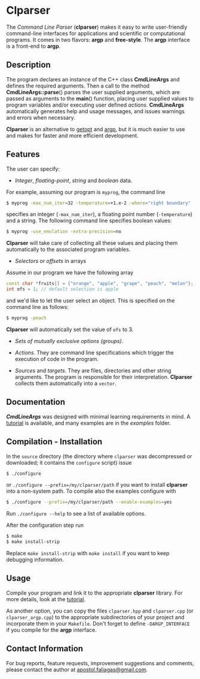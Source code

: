 # Clparser #

The _Command Line Parser_ (**clparser**) makes it easy to write user-friendly command-line interfaces for applications and scientific or computational programs. It comes in two flavors: **argp** and **free-style**. The **argp** interface is a front-end to **argp**.

## Description ##
The program declares an instance of the C++ class **CmdLineArgs** and defines the required arguments. Then a call to the method **CmdLineArgs::parse**() parses the user supplied arguments, which are passed as arguments to the **main**() function, placing user supplied values to program variables and/or executing user defined _actions_. **CmdLineArgs** automatically generates help and usage messages, and issues warnings and errors when necessary.

**Clparser** is an alternative to [getopt](https://www.gnu.org/software/libc/manual/html_node/Getopt.html) and [argp](https://www.gnu.org/software/libc/manual/html_node/Argp.html), but it is much easier to use and makes for faster and more efficient development.

## Features ##
The user can specify:

* _Integer_, _floating-point_, _string_ and _boolean_ data.   

For example, assuming our program is `myprog`, the command line
```bash
$ myprog -max_num_iter=32 -temperature=+1.e-2 -where="right boundary"
```
specifies an integer (`-max_num_iter`), a floating point number (`-temperature`) and a string. The following command line specifies boolean values:
```bash
$ myprog -use_emulation -extra-precision=no
```
**Clparser** will take care of collecting all these values and placing them automatically to the associated program variables.

* _Selectors_ or _offsets_ in arrays  

Assume in our program we have the following array  
```c++
const char *fruits[] = {"orange", "apple", "grape", "peach", "melon"};  
int ofs = 1; // default selection is apple
```
and we'd like to let the user select an object. This is specified on the command line as follows:
```bash
$ myprog -peach
```
**Clparser** will automatically set the value of `ofs` to 3.

* _Sets of mutually exclusive options (groups)_.

* _Actions_. They are command line specifications which trigger the execution of code in the program.

* _Sources_ and _targets_. They are files, directories and other string arguments. The program is responsible for their interpretation. **Clparser** collects them automatically into a `vector`.

## Documentation ##
**_CmdLineArgs_** was designed with minimal learning requirements in mind. A [tutorial](https://github.com/faliagas/clparser/wiki "clparser tutorial") is available, and many examples are in the _examples_ folder.

## Compilation - Installation ##
In the `source` directory (the directory where `clparser` was decompressed or downloaded; it contains the `configure` script) issue
```bash
$ ./configure
```
or `./configure --prefix=/my/clparser/path` if you want to install **clparser** into a non-system path. To compile also the examples configure with
```bash
$ ./configure --prefix=/my/clparser/path --enable-examples=yes
```
Run `./configure --help` to see a list of available options.

After the configuration step run
```bash
$ make
$ make install-strip
```
Replace `make install-strip` with `make install` if you want to keep debugging information.

## Usage ##
Compile your program and link it to the appropriate **clparser** library. For more details, look at the [tutorial](https://github.com/faliagas/clparser/wiki "clparser tutorial").

As another option, you can copy the files `clparser.hpp` and `clparser.cpp` (or `clparser_argp.cpp`) to the appropriate subdirectories of your project and incorporate them in your `Makefile`. Don't forget to define `-DARGP_INTERFACE` if you compile for the **argp** interface.

## Contact Information ##
For bug reports, feature requests, improvement suggestions and comments, please contact the author at apostol.faliagas@gmail.com.
